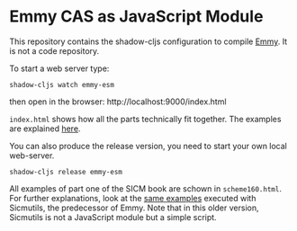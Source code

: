 # Emmy CAS as JavaScript Module
This repository contains the shadow-cljs configuration to compile [Emmy](https://github.com/mentat-collective/emmy). It is not a code repository.

To start a web server type:
```
shadow-cljs watch emmy-esm
```

then open in the browser: http://localhost:9000/index.html

`index.html` shows how all the parts technically fit together. The examples are explained [here](https://kloimhardt.github.io/blog/hamiltonmechanics/2023/03/20/up-compose.html).

You can also produce the release version, you need to start your own local web-server.
```
shadow-cljs release emmy-esm
```

All examples of part one of the SICM book are schown in `scheme160.html`. For further explanations, look at the [same examples](https://kloimhardt.github.io/blog/html/sicmutils-as-js-book-part1.html) executed with Sicmutils, the predecessor of Emmy. Note that in this older version, Sicmutils is not a JavaScript module but a simple script.
